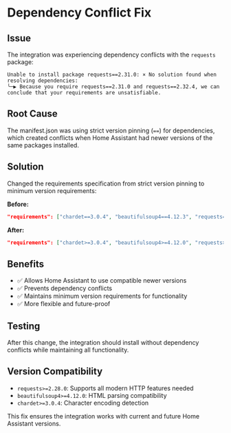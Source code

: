 # Dependency Conflict Fix

## Issue
The integration was experiencing dependency conflicts with the `requests` package:
```
Unable to install package requests==2.31.0: × No solution found when resolving dependencies:
╰─▶ Because you require requests==2.31.0 and requests==2.32.4, we can conclude that your requirements are unsatisfiable.
```

## Root Cause
The manifest.json was using strict version pinning (`==`) for dependencies, which created conflicts when Home Assistant had newer versions of the same packages installed.

## Solution
Changed the requirements specification from strict version pinning to minimum version requirements:

**Before:**
```json
"requirements": ["chardet==3.0.4", "beautifulsoup4==4.12.3", "requests==2.31.0"]
```

**After:**
```json
"requirements": ["chardet>=3.0.4", "beautifulsoup4>=4.12.0", "requests>=2.28.0"]
```

## Benefits
- ✅ Allows Home Assistant to use compatible newer versions
- ✅ Prevents dependency conflicts
- ✅ Maintains minimum version requirements for functionality
- ✅ More flexible and future-proof

## Testing
After this change, the integration should install without dependency conflicts while maintaining all functionality.

## Version Compatibility
- `requests>=2.28.0`: Supports all modern HTTP features needed
- `beautifulsoup4>=4.12.0`: HTML parsing compatibility
- `chardet>=3.0.4`: Character encoding detection

This fix ensures the integration works with current and future Home Assistant versions.
